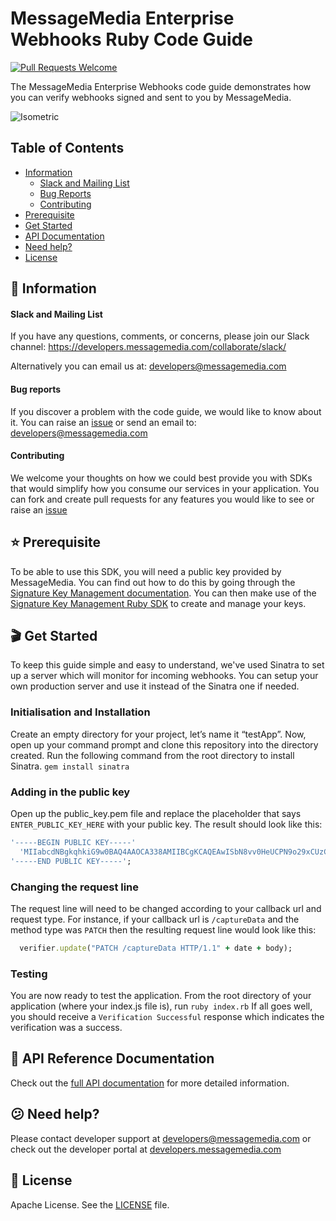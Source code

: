 # MessageMedia Enterprise Webhooks Ruby Code Guide
[![Pull Requests Welcome](https://img.shields.io/badge/PRs-welcome-brightgreen.svg?style=flat)](http://makeapullrequest.com)

The MessageMedia Enterprise Webhooks code guide demonstrates how you can verify webhooks signed and sent to you by MessageMedia.

![Isometric](http://i64.tinypic.com/2aalw86.jpg)

## Table of Contents
* [Information](#newspaper-information)
  * [Slack and Mailing List](#slack-and-mailing-list)
  * [Bug Reports](#bug-reports)
  * [Contributing](#contributing)
* [Prerequisite](#star-prerequisite)
* [Get Started](#clapper-get-started)
* [API Documentation](#closed_book-api-documentation)
* [Need help?](#confused-need-help)
* [License](#page_with_curl-license)

## :newspaper: Information

#### Slack and Mailing List

If you have any questions, comments, or concerns, please join our Slack channel:
https://developers.messagemedia.com/collaborate/slack/

Alternatively you can email us at:
developers@messagemedia.com

#### Bug reports

If you discover a problem with the code guide, we would like to know about it. You can raise an [issue](https://github.com/messagemedia/nodejs/issues) or send an email to: developers@messagemedia.com

#### Contributing

We welcome your thoughts on how we could best provide you with SDKs that would simplify how you consume our services in your application. You can fork and create pull requests for any features you would like to see or raise an [issue](https://github.com/messagemedia/nodejs/issues)

## :star: Prerequisite
To be able to use this SDK, you will need a public key provided by MessageMedia. You can find out how to do this by going through the [Signature Key Management documentation](https://developers.messagemedia.com/code/signature-key-management-api-documentation/). You can then make use of the [Signature Key Management Ruby SDK](https://github.com/messagemedia/signingkeys-ruby-sdk) to create and manage your keys.

## :clapper: Get Started
To keep this guide simple and easy to understand, we've used Sinatra to set up a server which will monitor for incoming webhooks. You can setup your own production server and use it instead of the Sinatra one if needed.

### Initialisation and Installation
Create an empty directory for your project, let’s name it “testApp”. Now, open up your command prompt and clone this repository into the directory created.
Run the following command from the root directory to install Sinatra.
`gem install sinatra`

### Adding in the public key
Open up the public_key.pem file and replace the placeholder that says ```ENTER_PUBLIC_KEY_HERE``` with your public key. The result should look like this:
```ruby
'-----BEGIN PUBLIC KEY-----'
  'MIIabcdNBgkqhkiG9w0BAQ4AAOCA338AMIIBCgKCAQEAwISbN8vv0HeUCPN9o29xCUzCsh0ZUM+wdc3Gi3+DfyO4rPec1f/uxFbw0Dscw1iEA1dUfQ5eKhhsOIPdjk//gOGQbBVmQ8DhDcGVGWrHrE/n/K/x0ZkIae4n4eNobK96Ic/C4YmXf5LBUmgkOwUM+5VDPxe3rMnm/3TQdJzAcBMIzqNixzseCh4ICYMSahKnkNY5bJGf+8WbT0i+3mHQwvLacAub+wFH6hyT4I7FXOcXmR+HIyD8xwwYLmB4Yy+cMmiDcc1J9KX34C5apXM2A3f2mOtgfM0WSH2NpXmZmpXmzbkbIxEw90N3zERrDb2myJAHAD0MKQ7abcdxPen96dIDAQAB'
'-----END PUBLIC KEY-----';
```

### Changing the request line
The request line will need to be changed according to your callback url and request type. For instance, if your callback url is `/captureData` and the method type was `PATCH` then the resulting request line would look like this:
```ruby
  verifier.update("PATCH /captureData HTTP/1.1" + date + body);
```

### Testing
You are now ready to test the application. From the root directory of your application (where your index.js file is), run `ruby index.rb`
If all goes well, you should receive a `Verification Successful` response which indicates the verification was a success.

## :closed_book: API Reference Documentation
Check out the [full API documentation](https://developers.messagemedia.com/code/secure-webhooks-api-documentation/) for more detailed information.

## :confused: Need help?
Please contact developer support at developers@messagemedia.com or check out the developer portal at [developers.messagemedia.com](https://developers.messagemedia.com/)

## :page_with_curl: License
Apache License. See the [LICENSE](LICENSE) file.
